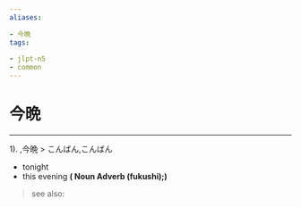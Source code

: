 ```yaml
---
aliases:
    
- 今晩
tags:
    
- jlpt-n5
- common
---
```


# 今晩
---
1).
,今晩 > こんばん,こんばん

- tonight
- this evening
**( Noun Adverb (fukushi);)**
> see also: 
            